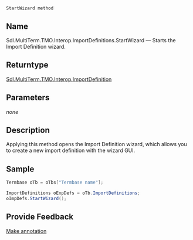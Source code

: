 

# 
    StartWizard method



## Name

Sdl.MultiTerm.TMO.Interop.ImportDefinitions.StartWizard —          Starts the Import Definition wizard.



## Returntype

[Sdl.MultiTerm.TMO.Interop.ImportDefinition](Sdl.MultiTerm.TMO.Interop.ImportDefinition.html)



## Parameters
*none*


## Description



Applying this method opens the Import Definition wizard, which allows you to create a new import definition with the wizard GUI.



## Sample


```cs
Termbase oTb = oTbs["Termbase name"];

ImportDefinitions oExpDefs = oTb.ImportDefinitions;
oImpDefs.StartWizard();
```



## Provide Feedback

[Make annotation](mailto:sdk-feedback@sdl.com&amp;subject=Reference%20for%20Sdl.MultiTerm.TMO.Interop.ImportDefinitions.StartWizard)

